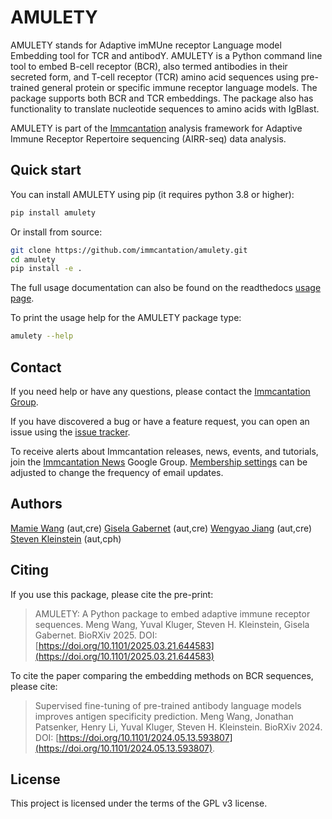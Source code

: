 # AMULETY

AMULETY stands for Adaptive imMUne receptor Language model Embedding tool for TCR and antibodY.
AMULETY is a Python command line tool to embed B-cell receptor (BCR), also termed antibodies in
their secreted form, and T-cell receptor (TCR) amino acid sequences using pre-trained general
protein or specific immune receptor language models. The package supports both BCR and TCR embeddings.
The package also has functionality to translate nucleotide sequences to amino acids with IgBlast.

AMULETY is part of the [Immcantation](http://immcantation.readthedocs.io)
analysis framework for Adaptive Immune Receptor Repertoire sequencing
(AIRR-seq) data analysis.

## Quick start

You can install AMULETY using pip (it requires python 3.8 or higher):

```bash
pip install amulety
```

Or install from source:

```bash
git clone https://github.com/immcantation/amulety.git
cd amulety
pip install -e .
```

The full usage documentation can also be found on the readthedocs
[usage page](https://amulety.readthedocs.io/en/latest/usage.html).

To print the usage help for the AMULETY package type:

```bash
amulety --help
```

## Contact

If you need help or have any questions, please contact the
[Immcantation Group](mailto:immcantation@googlegroups.com).

If you have discovered a bug or have a feature request, you can open an issue using the [issue tracker](https://github.com/immcantation/amulety/issues).

To receive alerts about Immcantation releases, news, events, and tutorials, join the [Immcantation News](https://groups.google.com/g/immcantation-news) Google Group. [Membership settings](https://groups.google.com/g/immcantation-news/membership) can be adjusted to change the frequency of email updates.

## Authors

[Mamie Wang](https://github.com/mamie) (aut,cre)
[Gisela Gabernet](https://github.com/ggabernet) (aut,cre)
[Wengyao Jiang](https://github.com/wenggyaoo) (aut,cre)
[Steven Kleinstein](mailto:steven.kleinstein@yale.edu) (aut,cph)

## Citing

If you use this package, please cite the pre-print:

> AMULETY: A Python package to embed adaptive immune receptor sequences.
> Meng Wang, Yuval Kluger, Steven H. Kleinstein, Gisela Gabernet.
> BioRXiv 2025. DOI: [https://doi.org/10.1101/2025.03.21.644583](https://doi.org/10.1101/2025.03.21.644583)

To cite the paper comparing the embedding methods on BCR sequences, please cite:

> Supervised fine-tuning of pre-trained antibody language models improves antigen specificity prediction.
> Meng Wang, Jonathan Patsenker, Henry Li, Yuval Kluger, Steven H. Kleinstein.
> BioRXiv 2024. DOI: [https://doi.org/10.1101/2024.05.13.593807](https://doi.org/10.1101/2024.05.13.593807).

## License

This project is licensed under the terms of the GPL v3 license.
